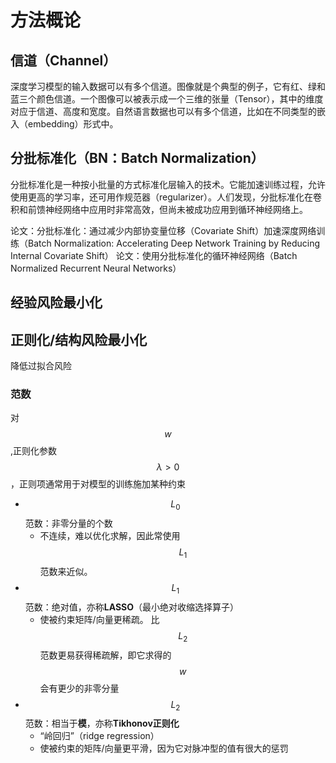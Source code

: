 # 方法概论

## 信道（Channel）

深度学习模型的输入数据可以有多个信道。图像就是个典型的例子，它有红、绿和蓝三个颜色信道。一个图像可以被表示成一个三维的张量（Tensor），其中的维度对应于信道、高度和宽度。自然语言数据也可以有多个信道，比如在不同类型的嵌入（embedding）形式中。

## 分批标准化（BN：Batch Normalization）

分批标准化是一种按小批量的方式标准化层输入的技术。它能加速训练过程，允许使用更高的学习率，还可用作规范器（regularizer）。人们发现，分批标准化在卷积和前馈神经网络中应用时非常高效，但尚未被成功应用到循环神经网络上。

论文：分批标准化：通过减少内部协变量位移（Covariate Shift）加速深度网络训练（Batch Normalization: Accelerating Deep Network Training by Reducing Internal Covariate Shift）
论文：使用分批标准化的循环神经网络（Batch Normalized Recurrent Neural Networks）


## 经验风险最小化
## 正则化/结构风险最小化
降低过拟合风险
### 范数
对$$w$$,正则化参数$$\lambda>0$$，正则项通常用于对模型的训练施加某种约束
- $$L_0$$范数：非零分量的个数
  - 不连续，难以优化求解，因此常使用$$L_1$$范数来近似。
- $$L_1$$范数：绝对值，亦称**LASSO**（最小绝对收缩选择算子）
  - 使被约束矩阵/向量更稀疏。 比$$L_2$$范数更易获得稀疏解，即它求得的$$w$$会有更少的非零分量
- $$L_2$$范数：相当于**模**，亦称**Tikhonov正则化**
  - “岭回归”（ridge regression）
  - 使被约束的矩阵/向量更平滑，因为它对脉冲型的值有很大的惩罚 

